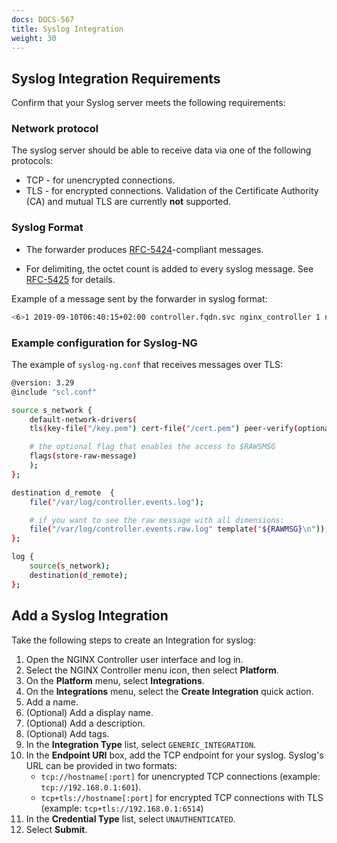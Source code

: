 ```yaml
---
docs: DOCS-567
title: Syslog Integration
weight: 30
---
```


## Syslog Integration Requirements


Confirm that your Syslog server meets the following requirements:

### Network protocol

The syslog server should be able to receive data via one of the following protocols:

- TCP  - for unencrypted connections.
- TLS  - for encrypted connections. Validation of the Certificate Authority (CA) and mutual TLS are currently **not** supported.

### Syslog Format

- The forwarder produces [RFC-5424](https://tools.ietf.org/html/rfc5424)-compliant messages.

- For delimiting, the octet count is added to every syslog message. See [RFC-5425](https://tools.ietf.org/html/rfc5425#section-4.3.1) for details.

Example of a message sent by the forwarder in syslog format:

```bash
<6>1 2019-09-10T06:40:15+02:00 controller.fqdn.svc nginx_controller 1 ngxctrl [dimensions alias="my_system" category="agent event" counter="1" instance="" instance.tags="tag1,tag2" level="INFO" local_id="d23c85484ee760ee5f4619c0434e1968b5290964487541da0889964eb783613c" location="" message="nginx stub_status detected, https://127.0.0.1:443/basic_status" parent_hostname="d0784771a503" root_uuid="49946669ca315d45bae1d6c05de9bd7e"] nginx stub_status detected, https://127.0.0.1:443/basic_status
```

### Example configuration for Syslog-NG

The example of `syslog-ng.conf` that receives messages over TLS:

```bash
@version: 3.29
@include "scl.conf"

source s_network {
    default-network-drivers(
    tls(key-file("/key.pem") cert-file("/cert.pem") peer-verify(optional-trusted))

    # the optional flag that enables the access to $RAWSMSG
    flags(store-raw-message)
    );
};

destination d_remote  {
    file("/var/log/controller.events.log");

    # if you want to see the raw message with all dimensions:
    file("/var/log/controller.events.raw.log" template("${RAWMSG}\n"));
};

log {
    source(s_network);
    destination(d_remote);
};
```


## Add a Syslog Integration

Take the following steps to create an Integration for syslog:

1. Open the NGINX Controller user interface and log in.
2. Select the NGINX Controller menu icon, then select **Platform**.
3. On the **Platform** menu, select **Integrations**.
4. On the **Integrations** menu, select the **Create Integration** quick action.
5. Add a name.
6. (Optional) Add a display name.
7. (Optional) Add a description.
8. (Optional) Add tags.
9. In the **Integration Type** list, select `GENERIC_INTEGRATION`.
10. In the **Endpoint URI** box, add the TCP endpoint for your syslog.
    Syslog's URL can be provided in two formats:
     - `tcp://hostname[:port]` for unencrypted TCP connections (example: `tcp://192.168.0.1:601`).
     - `tcp+tls://hostname[:port]` for encrypted TCP connections with TLS (example: `tcp+tls://192.168.0.1:6514`)
11. In the **Credential Type** list, select `UNAUTHENTICATED`.
12. Select **Submit**.
